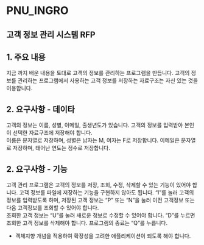 # PNU_INGRO
## 고객 정보 관리 시스템 RFP

## 1. 주요 내용
지금 까지 배운 내용을 토대로 고객의 정보를 관리하는 프로그램을 만듭니다.
고객의 정보를 관리하는 프로그램에서 사용하는 고객 정보를 저장하는 자료구조는 자신 있는 것을 이용합니다.

## 2. 요구사항 - 데이타
고객의 정보는 이름, 성별, 이메일, 출생년도가 있습니다. 
고객의 정보를 입력받아 본인이 선택한 자료구조에 저장해야  합니다.  
이름은  문자열로  저장하며, 
성별은  남자는  M,  여자는 F로 저장합니다.
이메일은 문자열로 저장하며, 태어난 연도는 정수로 저장합니다.

## 2. 요구사항 - 기능
고객 관리 프로그램은 고객의 정보를 저장, 조회, 수정, 삭제할 수 있는 
기능이  있어야 합니다. 
고객 정보를 파일에 저장하는 기능을 구현하지 않아도 됩니다.
“I”를 눌러 고객의 정보를 입력받도록 하며, 저장된 고객 정보는 “P” 또는 “N”을 눌러 
이전 고객정보 또는 다음 고객정보를 조회할 수 있어야  합니다.  
조회한 고객 정보는 “U”를 눌러 새로운 정보로 수정할 수  있어야  합니다. 
“D”를 누르면 조회한 고객 정보를 삭제해야 합니다. 프로그램의 종료는 “Q”를 누릅니다.

* 객체지향 개념을 적용하여 확장성을 고려한 애플리케이션이 되도록 해야 합니다.
